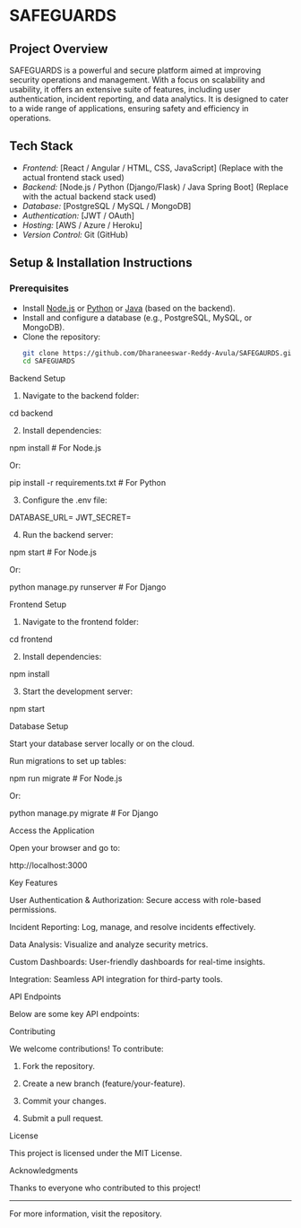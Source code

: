 # SAFEGUARDS

## Project Overview
SAFEGUARDS is a powerful and secure platform aimed at improving security operations and management. With a focus on scalability and usability, it offers an extensive suite of features, including user authentication, incident reporting, and data analytics. It is designed to cater to a wide range of applications, ensuring safety and efficiency in operations.

## Tech Stack
- *Frontend:* [React / Angular / HTML, CSS, JavaScript] (Replace with the actual frontend stack used)
- *Backend:* [Node.js / Python (Django/Flask) / Java Spring Boot] (Replace with the actual backend stack used)
- *Database:* [PostgreSQL / MySQL / MongoDB]
- *Authentication:* [JWT / OAuth]
- *Hosting:* [AWS / Azure / Heroku]
- *Version Control:* Git (GitHub)

## Setup & Installation Instructions

### Prerequisites
- Install [Node.js](https://nodejs.org/) or [Python](https://www.python.org/) or [Java](https://www.oracle.com/java/) (based on the backend).
- Install and configure a database (e.g., PostgreSQL, MySQL, or MongoDB).
- Clone the repository:
  ```bash
  git clone https://github.com/Dharaneeswar-Reddy-Avula/SAFEGAURDS.git
  cd SAFEGUARDS

Backend Setup

1. Navigate to the backend folder:

cd backend


2. Install dependencies:

npm install  # For Node.js

Or:

pip install -r requirements.txt  # For Python


3. Configure the .env file:

DATABASE_URL=<your-database-url>
JWT_SECRET=<your-secret-key>


4. Run the backend server:

npm start  # For Node.js

Or:

python manage.py runserver  # For Django



Frontend Setup

1. Navigate to the frontend folder:

cd frontend


2. Install dependencies:

npm install


3. Start the development server:

npm start



Database Setup

Start your database server locally or on the cloud.

Run migrations to set up tables:

npm run migrate  # For Node.js

Or:

python manage.py migrate  # For Django


Access the Application

Open your browser and go to:

http://localhost:3000


Key Features

User Authentication & Authorization: Secure access with role-based permissions.

Incident Reporting: Log, manage, and resolve incidents effectively.

Data Analysis: Visualize and analyze security metrics.

Custom Dashboards: User-friendly dashboards for real-time insights.

Integration: Seamless API integration for third-party tools.


API Endpoints

Below are some key API endpoints:

Contributing

We welcome contributions! To contribute:

1. Fork the repository.


2. Create a new branch (feature/your-feature).


3. Commit your changes.


4. Submit a pull request.



License

This project is licensed under the MIT License.

Acknowledgments

Thanks to everyone who contributed to this project!


---

For more information, visit the repository.
